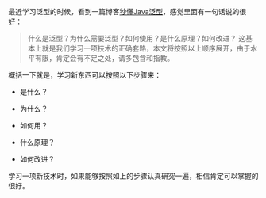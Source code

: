 最近学习泛型的时候，看到一篇博客[秒懂Java泛型](https://blog.csdn.net/ShuSheng0007/article/details/80720406)，感觉里面有一句话说的很好：
> 什么是泛型？为什么需要泛型？如何使用？是什么原理？如何改进？ 这基本上就是我们学习一项技术的正确套路，本文将按照以上顺序展开，由于水平有限，肯定会有不足之处，请多包含和指教。

概括一下就是，学习新东西可以按照以下步骤来：

- 是什么？

- 为什么？

- 如何用？

- 什么原理？

- 如何改进？

学习一项新技术时，如果能够按照如上的步骤认真研究一遍，相信肯定可以掌握的很好。